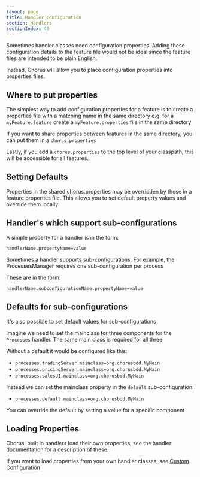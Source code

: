 ```yaml
---
layout: page
title: Handler Configuration
section: Handlers
sectionIndex: 40
---
```


Sometimes handler classes need configuration properties.
Adding these configuration details to the feature file would not be ideal since the feature files are intended to be plain English.

Instead, Chorus will allow you to place configuration properties into properties files.

## Where to put properties ##

The simplest way to add configuration properties for a feature is to create a properties file with a matching name in the same directory
e.g. for a `myFeature.feature` create a `myFeature.properties` file in the same directory

If you want to share properties between features in the same directory, you can put them in a `chorus.properties`

Lastly, if you add a `chorus.properties` to the top level of your classpath, this will be accessible for all features.

## Setting Defaults ##

Properties in the shared chorus.properties may be overridden by those in a feature properties file.
This allows you to set default property values and override them locally.

## Handler's which support sub-configurations ##

A simple property for a handler is in the form:

    handlerName.propertyName=value

Sometimes a handler supports sub-configurations. For example, the ProcessesManager requires one sub-configuration per process

These are in the form:

    handlerName.subconfigurationName.propertyName=value

## Defaults for sub-configurations ##

It's also possible to set default values for sub-configurations

Imagine we need to set the mainclass for three components for the `Processes` handler.
The same main class is required for all three

Without a default it would be configured like this:

* `processes.tradingServer.mainclass=org.chorusbdd.MyMain`
* `processes.pricingServer.mainclass=org.chorusbdd.MyMain`
* `processes.salesUI.mainclass=org.chorusbdd.MyMain`

Instead we can set the mainclass property in the `default` sub-configuration:

* `processes.default.mainclass=org.chorusbdd.MyMain`

You can override the default by setting a value for a specific component

## Loading Properties ##

Chorus' built in handlers load their own properties, see the handler documentation for a description of these.

If you want to load properties from your own handler classes, see [Custom Configuration](/pages/Handlers/CustomConfiguration)


